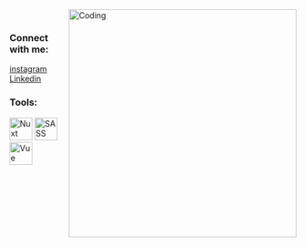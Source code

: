 <img align="right" alt="Coding" width="400" src="https://cdn.dribbble.com/users/1162077/screenshots/3848914/programmer.gif">
<br>
<p align="left">
<h3 align="left">Connect with me:</h3>

<a href = "https://www.instagram.com/mmsaditya/?hl=id">instagram</a><br>
<a href = "https://www.linkedin.com/in/aditya-marzuk-8603771a1/">Linkedin</a>
</p>

<h3 align="left">Tools:</h3>

<div> 
  
<img src="https://upload.wikimedia.org/wikipedia/commons/thumb/6/66/Nuxt_logo_%282021%29.svg/2560px-Nuxt_logo_%282021%29.svg.png" alt="Nuxt" width="40" height="40" /> 
<img src="https://www.liblogo.com/img-logo/sa401s514-sass-logo-sass-brand-guidelines.png" alt="SASS" width="40" height="40" /> 
<img src="https://avatars.githubusercontent.com/u/6128107?s=280&v=4" alt="Vue" width="40" height="40" /> 

</div>

